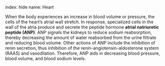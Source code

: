 index: hide
name: Heart

When the body experiences an increase in blood volume or pressure, the cells of the heart’s atrial wall stretch. In response, specialized cells in the wall of the atria produce and secrete the peptide hormone  **atrial natriuretic peptide (ANP)**. ANP signals the kidneys to reduce sodium reabsorption, thereby decreasing the amount of water reabsorbed from the urine filtrate and reducing blood volume. Other actions of ANP include the inhibition of renin secretion, thus inhibition of the renin-angiotensin-aldosterone system (RAAS) and vasodilation. Therefore, ANP aids in decreasing blood pressure, blood volume, and blood sodium levels.
